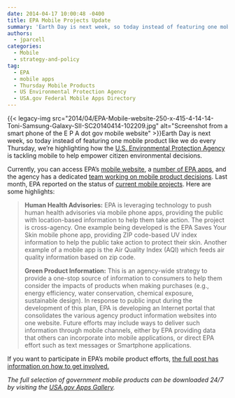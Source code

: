 ```yaml
---
date: 2014-04-17 10:00:48 -0400
title: EPA Mobile Projects Update
summary: 'Earth Day is next week, so today instead of featuring one mobile product like we do every Thursday, we&#8217;re highlighting how the U.S. Environmental Protection Agency is tackling mobile to help empower citizen environmental decisions. Currently, you can'
authors:
  - jparcell
categories:
  - Mobile
  - strategy-and-policy
tag:
  - EPA
  - mobile apps
  - Thursday Mobile Products
  - US Environmental Protection Agency
  - USA.gov Federal Mobile Apps Directory
---
```


{{< legacy-img src="2014/04/EPA-Mobile-website-250-x-415-4-14-14-Toni-Samsung-Galaxy-SII-SC20140414-102209.jpg" alt="Screenshot from a smart phone of the E P A dot gov mobile website" >}}Earth Day is next week, so today instead of featuring one mobile product like we do every Thursday, we&#8217;re highlighting how the [U.S. Environmental Protection Agency](http://www.epa.gov/) is tackling mobile to help empower citizen environmental decisions.

Currently, you can access EPA&#8217;s [mobile website](http://m.epa.gov/apps/), a [number of EPA apps](http://m.epa.gov/apps/), and the agency has a dedicated [team working on mobile product decisions](http://www2.epa.gov/webguide/mobile-access-review-committee).  Last month, EPA reported on the status of [current mobile projects](http://www2.epa.gov/open/epa-mobile-applications-apps-empower-citizens-environmental-decisions). Here are some highlights:

> **Human Health Advisories:** EPA is leveraging technology to push human health advisories via mobile phone apps, providing the public with location-based information to help them take action. The project is cross-agency. One example being developed is the EPA Saves Your Skin mobile phone app, providing ZIP code-based UV index information to help the public take action to protect their skin. Another example of a mobile app is the Air Quality Index (AQI) which feeds air quality information based on zip code.
> 
> **Green Product Information:** This is an agency-wide strategy to provide a one-stop source of information to consumers to help them consider the impacts of products when making purchases (e.g., energy efficiency, water conservation, chemical exposure, sustainable design). In response to public input during the development of this plan, EPA is developing an Internet portal that consolidates the various agency product information websites into one website. Future efforts may include ways to deliver such information through mobile channels, either by EPA providing data that others can incorporate into mobile applications, or direct EPA effort such as text messages or Smartphone applications.

If you want to participate in EPA&#8217;s mobile product efforts, [the full post has information on how to get involved.](http://www2.epa.gov/open/epa-mobile-applications-apps-empower-citizens-environmental-decisions)

_The full selection of government mobile products can be downloaded 24/7 by visiting the [USA.gov Apps Gallery](http://apps.usa.gov/)._ 

 